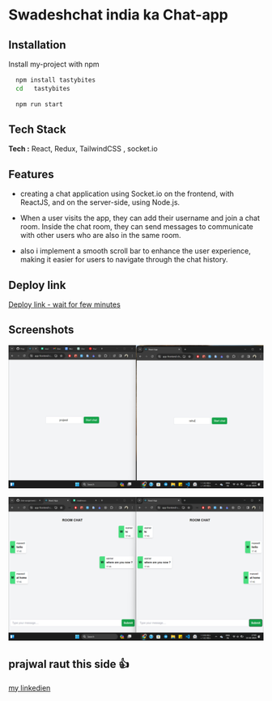 

# Swadeshchat india ka Chat-app 




## Installation

Install my-project with npm

```bash
  npm install tastybites
  cd   tastybites
```
```bash
  npm run start
```
    
## Tech Stack

**Tech :** React, Redux, TailwindCSS , socket.io


## Features

- creating a chat application using Socket.io on the frontend, with ReactJS, and on the server-side,  using Node.js.

- When a user visits the app, they can add their username and join a chat room. Inside the chat room, they can send messages to communicate with other users who are also in the same room.

- also i  implement a smooth scroll bar to enhance the user experience, making it easier for users to navigate through the chat history.


## Deploy link 


[Deploy link - wait for few minutes](https://app-frontend-chat.onrender.com)

## Screenshots


![screenshot 1](image-1.png)

![screenshot 2](image.png)



## prajwal raut this side 👍

[my linkedien](https://www.linkedin.com/in/prajwal-raut29)
